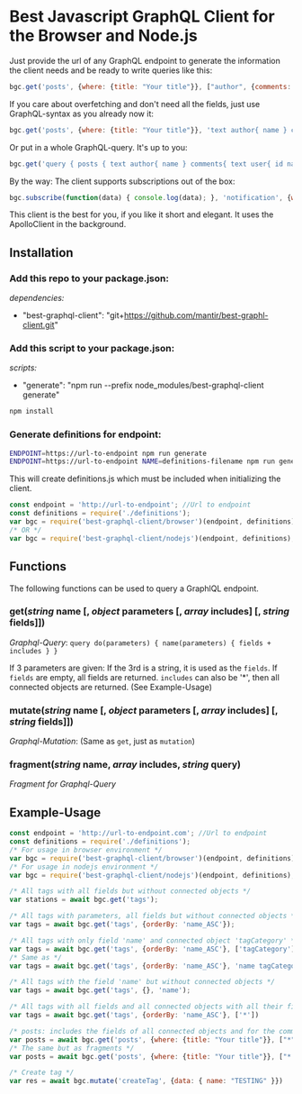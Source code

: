 # Best Javascript GraphQL Client for the Browser and Node.js

Just provide the url of any GraphQL endpoint to generate the information the client needs and be ready to write queries like this:

```javascript
bgc.get('posts', {where: {title: "Your title"}}, ["author", {comments: ["user"]}])
```

If you care about overfetching and don't need all the fields, just use GraphQL-syntax as you already now it:

```javascript
bgc.get('posts', {where: {title: "Your title"}}, 'text author{ name } comments{ text user{ id name } }');
```

Or put in a whole GraphQL-query. It's up to you:

```javascript
bgc.get('query { posts { text author{ name } comments{ text user{ id name } } } }');
```

By the way: The client supports subscriptions out of the box:

```javascript
bgc.subscribe(function(data) { console.log(data); }, 'notification', {where: {user: {id: 1}}});
```

This client is the best for you, if you like it short and elegant. It uses the ApolloClient in the background. 

## Installation

### Add this repo to your package.json:

_*dependencies:*_

- "best-graphql-client": "git+https://github.com/mantir/best-graphl-client.git"

### Add this script to your package.json: 

_*scripts:*_

- "generate": "npm run --prefix node_modules/best-graphql-client generate"

```bash
npm install
```

### Generate definitions for endpoint:
```bash
ENDPOINT=https://url-to-endpoint npm run generate
ENDPOINT=https://url-to-endpoint NAME=definitions-filename npm run generate
```
This will create definitions.js which must be included when initializing the client.

```javascript
const endpoint = 'http://url-to-endpoint'; //Url to endpoint
const definitions = require('./definitions');
var bgc = require('best-graphql-client/browser')(endpoint, definitions);
/* OR */
var bgc = require('best-graphql-client/nodejs')(endpoint, definitions);
```

## Functions

The following functions can be used to query a GraphlQL endpoint. 

### get(_string_ name [, _object_ parameters [, _array_ includes] [, _string_ fields]])
_Graphql-Query_: 
`query do(parameters) { name(parameters) { fields + includes } }`

If 3 parameters are given: If the 3rd is a string, it is used as the `fields`.
If `fields` are empty, all fields are returned.
`includes` can also be '*', then all connected objects are returned. (See Example-Usage)

### mutate(_string_ name [, _object_ parameters [, _array_ includes] [, _string_ fields]])
_Graphql-Mutation_: (Same as `get`, just as `mutation`)

### fragment(_string_ name, _array_ includes, _string_ query)
_Fragment for Graphql-Query_

## Example-Usage

```javascript
const endpoint = 'http://url-to-endpoint.com'; //Url to endpoint
const definitions = require('./definitions');
/* For usage in browser environment */
var bgc = require('best-graphql-client/browser')(endpoint, definitions);
/* For usage in nodejs environment */
var bgc = require('best-graphql-client/nodejs')(endpoint, definitions);

/* All tags with all fields but without connected objects */
var stations = await bgc.get('tags');

/* All tags with parameters, all fields but without connected objects */
var tags = await bgc.get('tags', {orderBy: 'name_ASC'});

/* All tags with only field 'name' and connected object 'tagCategory' */
var tags = await bgc.get('tags', {orderBy: 'name_ASC'}, ['tagCategory'], 'name');
/* Same as */
var tags = await bgc.get('tags', {orderBy: 'name_ASC'}, 'name tagCategory { id name }');

/* All tags with the field 'name' but without connected objects */
var tags = await bgc.get('tags', {}, 'name');

/* All tags with all fields and all connected objects with all their fields */
var tags = await bgc.get('tags', {orderBy: 'name_ASC'}, ['*'])

/* posts: includes the fields of all connected objects and for the comments it includes also all the fields of the user */
var posts = await bgc.get('posts', {where: {title: "Your title"}}, ["*", {comments: ["user"]}])
/* The same but as fragments */
var posts = await bgc.get('posts', {where: {title: "Your title"}}, ["*|fragment", {"comments|fragment": ["user"]}])

/* Create tag */
var res = await bgc.mutate('createTag', {data: { name: "TESTING" }})
